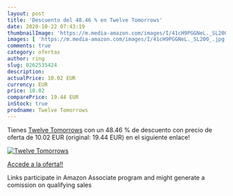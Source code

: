 ```yaml
---
layout: post
title: 'Descuento del 48.46 % en Twelve Tomorrows'
date: 2020-10-22 07:43:19
thumbnailImage: 'https://m.media-amazon.com/images/I/41cH9PGGNeL._SL200_.jpg'
images: [ 'https://m.media-amazon.com/images/I/41cH9PGGNeL._SL200_.jpg' ]
comments: true
category: ofertas
author: ring
slug: 0262535424
description:
actualPrice: 10.02 EUR
currency: EUR
price: 10.02
comparePrice: 19.44 EUR
inStock: true
prodname: Twelve Tomorrows
---
```


Tienes [Twelve Tomorrows](https://www.amazon.it/dp/0262535424/?tag=tolees00-21) con un 48.46 % de descuento con precio de oferta de 10.02 EUR (original: 19.44 EUR) en el siguiente enlace!

[![Twelve Tomorrows](https://m.media-amazon.com/images/I/41cH9PGGNeL._SL200_.jpg)](https://www.amazon.it/dp/0262535424/?tag=tolees00-21)

[Accede a la oferta!!](https://www.amazon.it/dp/0262535424/?tag=tolees00-21)

Links participate in Amazon Associate program and might generate a comission on qualifying sales


